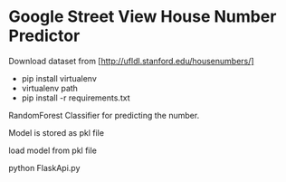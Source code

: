 # Google Street View House Number Predictor #


Download dataset from [http://ufldl.stanford.edu/housenumbers/]

* pip install virtualenv 
* virtualenv path
* pip install -r requirements.txt


RandomForest Classifier for predicting the number.

Model is stored as pkl file

load model from pkl file 
 
python FlaskApi.py
